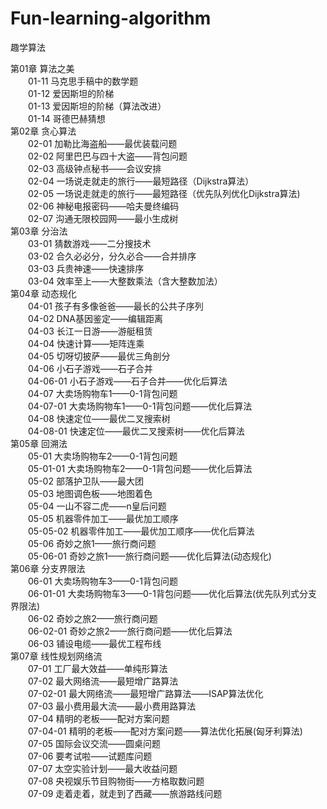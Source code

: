 ﻿# Fun-learning-algorithm
趣学算法 <br>

第01章 算法之美 <br>
  &emsp;&emsp;01-11 马克思手稿中的数学题 <br>
  &emsp;&emsp;01-12 爱因斯坦的阶梯 <br>
  &emsp;&emsp;01-13 爱因斯坦的阶梯（算法改进）<br>
  &emsp;&emsp;01-14 哥德巴赫猜想 <br>
第02章  贪心算法 <br>
  &emsp;&emsp;02-01 加勒比海盗船——最优装载问题 <br>
  &emsp;&emsp;02-02 阿里巴巴与四十大盗——背包问题 <br>
  &emsp;&emsp;02-03 高级钟点秘书——会议安排 <br>
  &emsp;&emsp;02-04 一场说走就走的旅行——最短路径（Dijkstra算法）<br>
  &emsp;&emsp;02-05 一场说走就走的旅行——最短路径（优先队列优化Dijkstra算法) <br>
  &emsp;&emsp;02-06 神秘电报密码——哈夫曼终编码 <br>
  &emsp;&emsp;02-07 沟通无限校园网——最小生成树 <br>
第03章 分治法 <br>
  &emsp;&emsp;03-01 猜数游戏——二分搜技术 <br>
  &emsp;&emsp;03-02 合久必必分，分久必合——合并排序 <br>
  &emsp;&emsp;03-03 兵贵神速——快速排序 <br>
  &emsp;&emsp;03-04 效率至上——大整数乘法（含大整数加法） <br>
第04章 动态规化 <br>
  &emsp;&emsp;04-01 孩子有多像爸爸——最长的公共子序列 <br>
  &emsp;&emsp;04-02 DNA基因鉴定——编辑距离 <br>
  &emsp;&emsp;04-03 长江一日游——游艇租赁 <br>
  &emsp;&emsp;04-04 快速计算——矩阵连乘 <br>
  &emsp;&emsp;04-05 切呀切披萨——最优三角剖分 <br>
  &emsp;&emsp;04-06 小石子游戏——石子合并 <br>
  &emsp;&emsp;04-06-01 小石子游戏——石子合并——优化后算法 <br>
  &emsp;&emsp;04-07 大卖场购物车1——0-1背包问题 <br>
  &emsp;&emsp;04-07-01 大卖场购物车1——0-1背包问题——优化后算法 <br>
  &emsp;&emsp;04-08 快速定位——最优二叉搜索树 <br>
  &emsp;&emsp;04-08-01 快速定位——最优二叉搜索树——优化后算法 <br>
第05章 回溯法 <br>
  &emsp;&emsp;05-01 大卖场购物车2——0-1背包问题 <br>
  &emsp;&emsp;05-01-01 大卖场购物车2——0-1背包问题——优化后算法 <br>
  &emsp;&emsp;05-02 部落护卫队——最大团 <br>
  &emsp;&emsp;05-03 地图调色板——地图着色 <br>
  &emsp;&emsp;05-04 一山不容二虎——n皇后问题 <br>
  &emsp;&emsp;05-05 机器零件加工——最优加工顺序 <br>
  &emsp;&emsp;05-05-02 机器零件加工——最优加工顺序——优化后算法 <br>
  &emsp;&emsp;05-06 奇妙之旅1——旅行商问题 <br>
  &emsp;&emsp;05-06-01 奇妙之旅1——旅行商问题——优化后算法(动态规化) <br>
第06章 分支界限法 <br>
  &emsp;&emsp;06-01 大卖场购物车3——0-1背包问题 <br>
  &emsp;&emsp;06-01-01 大卖场购物车3——0-1背包问题——优化后算法(优先队列式分支界限法) <br>
  &emsp;&emsp;06-02 奇妙之旅2——旅行商问题 <br>
  &emsp;&emsp;06-02-01 奇妙之旅2——旅行商问题——优化后算法 <br>
  &emsp;&emsp;06-03 铺设电缆——最优工程布线 <br>
第07章 线性规划网络流 <br>
  &emsp;&emsp;07-01 工厂最大效益——单纯形算法 <br>
  &emsp;&emsp;07-02 最大网络流——最短增广路算法 <br>
  &emsp;&emsp;07-02-01 最大网络流——最短增广路算法——ISAP算法优化 <br>
  &emsp;&emsp;07-03 最小费用最大流——最小费用路算法 <br>
  &emsp;&emsp;07-04 精明的老板——配对方案问题  <br>
  &emsp;&emsp;07-04-01 精明的老板——配对方案问题——算法优化拓展(匈牙利算法)  <br>
  &emsp;&emsp;07-05 国际会议交流——圆桌问题 <br>
  &emsp;&emsp;07-06 要考试啦——试题库问题 <br>
  &emsp;&emsp;07-07 太空实验计划——最大收益问题 <br>
  &emsp;&emsp;07-08 央视娱乐节目购物街——方格取数问题 <br>
  &emsp;&emsp;07-09 走着走着，就走到了西藏——旅游路线问题 <br>

